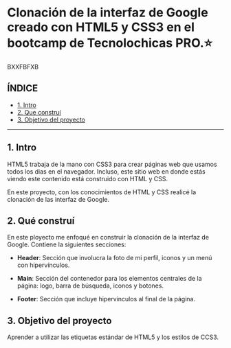 # Clonación de la interfaz de Google creado con HTML5 y CSS3 en el bootcamp de Tecnolochicas PRO.⭐
BXXFBFXB
## ÍNDICE

* [1. Intro](https://github.com/FernandaSanchezl/clondegoogle#1-intro)
* [2. Que construí](https://github.com/FernandaSanchezl/clondegoogle#2-qu%C3%A9-constru%C3%AD)
* [3. Objetivo del proyecto](https://github.com/FernandaSanchezl/clondegoogle#3-objetivo-del-proyecto)

****

## 1. Intro
HTML5 trabaja de la mano con CSS3 para crear páginas web que usamos todos los dias en el navegador. Incluso, este sitio web en donde estás viendo este contenido está construido con HTML y CSS.

En este proyecto, con los conocimientos de HTML y CSS realicé la clonación de las interfaz de Google.

## 2. Qué construí
En este ployecto me enfoqué en construir la clonación de la interfaz de Google. 
Contiene la siguientes secciones:

* **Header**: Sección que involucra la foto de mi perfil, iconos y un menú con hipervínculos.

* **Main**: Sección del contenedor para los elementos centrales de la página: logo, barra de búsqueda, iconos y botones.

* **Footer**: Sección que incluye hipervínculos al final de la página.

## 3. Objetivo del proyecto
Aprender a utilizar las etiquetas estándar de HTML5 y los estilos de CCS3.
